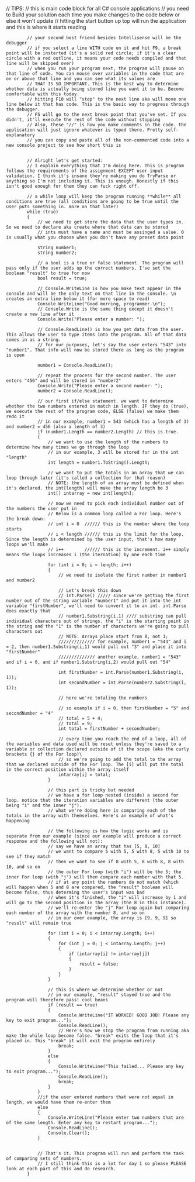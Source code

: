 // TIPS:
            // this is main code block for all C# console applications
            // you need to Build your solution each time you make changes to the code below or else it won't update
            // hitting the start button up top will run the application and this is where it starts reading
            
            // your second best friend besides Intellisense will be the debugger
            // if you select a line WITH code on it and hit F9, a break point will be insterted (it's a solid red circle; if it's a clear circle with a red outline, it means your code needs compiled and that line will be skipped over)
            // when you run your program next, the program will pause on that line of code. You can mouse over variables in the code that are on or above that line and you can see what its values are
            // THAT IS SO IMPORTANT. This is the best way to determine whether data is actually being stored like you want it to be. Become comfortable with this today.
            // hitting F10 will "step" to the next line aka will move one line below it that has code. This is the basic way to progress through the debugger. 
            // F5 will go to the next break point that you've set. If you didn't, it'll execute the rest of the code without stopping
            // Also, these "//" is how you make comments in the code. the application will just ignore whatever is typed there. Pretty self-explanatory
            // you can copy and paste all of the non-commented code into a new console project to see how short this is


            // Alright let's get started:
            // I explain everything that I'm doing here. This is program follows the requirements of the assignment EXCEPT user input validation. I think it's insane they're making you do TryParse or anything so I'm not including it. This is enough. Honestly if this isn't good enough for them they can fuck right off.

            // a while loop will keep the program running **while** all conditions are true (all conditions are going to be true until the user puts something in. more on that later)
            while (true)
            {
                // we need to get store the data that the user types in. So we need to declare aka create where that data can be stored
                // ints must have a name and must be assinged a value. 0 is usually what you choose when you don't have any preset data point

                string number1;
                string number2;
                
                // a bool is a true or false statement. The program will pass only if the user adds up the correct numbers. I've set the boolean "result" to true for now
                bool result = true;

                // Console.WriteLine is how you make text appear in the console and will be the only text on that line in the console. \n creates an extra line below it (for more space to read)
                Console.WriteLine("Good morning, programmer.\n");
                // Console.Write is the same thing except it doesn't create a new line after it
                Console.Write("Please enter a number: ");

                // Console.ReadLine() is how you get data from the user. This allows the user to type items into the program. All of that data comes in as a string.
                // for our purposes, let's say the user enters "543" into "number1". That info will now be stored there as long as the program is open

                number1 = Console.ReadLine();

                // repeat the process for the second number. The user enters "456" and will be stored in "number2"
                Console.Write("Please enter a second number: ");
                number2 = Console.ReadLine();

                // our first if/else statement. we want to determine whether the two numbers entered in match in length. IF they do (true), we execute the rest of the program code, ELSE (false) we make them redo it
                // in our example, number1 = 543 (which has a length of 3) and number2 = 456 (also a length of 3)
                if (number1.Length == number2.Length) // this is true.
                {
                    // we want to use the length of the numbers to determine how many times we go through the loop
                    // in our example, 3 will be stored for in the int "length"
                    int length = number1.ToString().Length;

                    // we want to put the totals in an array that we can loop through later (it's called a collection for that reason)
                    // NOTE: the length of an array must be defined when it's declared. the int[length] will make the array length be 3
                    int[] intarray = new int[length];

                    // now we need to pick each individual number out of the numbers the user put in
                    // Below is a common loop called a For loop. Here's the break down:
                    // int i = 0  ////// this is the number where the loop starts
                    // i < length ////// this is the limit for the loop. Since the length is determined by the user input, that's how many loops we'll make
                    // i++        ////// this is the increment. i++ simply means the loops increases i (the iternation) by one each time

                    for (int i = 0; i < length; i++)
                    {
                        // we need to isolate the first number in number1 and number2

                        // Let's break this down
                        // int.Parse() ///// since we're getting the first number out of the string variable "number1" and put it into the int variable "firstNumber", we'll need to convert it to an int. int.Parse does exactly that 
                        // number1.Substring(i,1) //// substring can pull individual characters out of strings. the "i" is the starting point in the string and the "1" is the number of characters we're going to pull characters out
                        // NOTE: Arrays place start from 0, not 1;
                        ////////////// for example, number1 = "543" and i = 2, then number1.Substring(i,1) would pull out "3" and place it into "firstNumber"
                        ////////////// another example, number1 = "543" and if i = 0, and if number1.Substring(i,2) would pull out "54"

                        int firstNumber = int.Parse(number1.Substring(i, 1));
                        int secondNumber = int.Parse(number2.Substring(i, 1));

                        // here we're totaling the numbers
                        
                        // so example if i = 0, then firstNumber = "5" and secondNumber = "4"
                        // total = 5 + 4;
                        // total = 9;
                        int total = firstNumber + secondNumber;

                        // every time you reach the end of a loop, all of the variables and data used will be reset unless they're saved to a variable or collection declared outside of it the scope (aka the curly brackets {} of the For loop)\
                        // so we're going to add the total to the array that we declared outside of the For loop. The [i] will put the total in the correct position within the array itself
                        intarray[i] = total;
                    }

                    // this part is tricky but needed
                    // we have a for loop nested (inside) a second for loop. notice that the iteration variables are different (the outer being "i" and the inner "j"). 
                    // what we're doing here is comparing each of the totals in the array with themselves. Here's an example of what's happening

                    // the following is how the logic works and is separate from our example (since our example will produce a correct response and the following will not):
                    // say we have an array that has [5, 8, 10]
                    // we want to compare 5 with 5, 5 with 8, 5 with 10 to see if they match
                    // then we want to see if 8 with 5, 8 with 8, 8 with 10, and so on
                    // the outer For loop (with "i") will be the 5; the inner For loop (with "j") will then compare each number with that 5.
                    // if at any point the numbers do not match (which will happen when 5 and 8 are compared, the "result" boolean will become false, thus determing the user's input was bad
                    // when it's finished, the "i" will increase by 1 and will go to the second position in the array (the 8 in this instance).
                    // we'll re-enter the "j" For loop again but comparing each number of the array with the number 8, and so on
                    // in our over example, the array is [9, 9, 9] so "result" will remain true

                    for (int i = 0; i < intarray.Length; i++)
                    {
                        for (int j = 0; j < intarray.Length; j++)
                        {
                            if (intarray[i] != intarray[j])
                            {
                                result = false;
                            }
                        }
                    }

                    // this is where we determine whether or not
                    // in our example, "result" stayed true and the program will therefore pass! cool beans
                    if (result == true)
                    {
                        Console.WriteLine("IT WORKED! GOOD JOB! Please any key to exit program...");
                        Console.ReadLine();
                        // Here's how we stop the program from running aka make the while loop become false. "break" exits the loop that it's placed in. This "break" it will exit the program entirely
                        break;
                    }
                    else
                    {
                        Console.WriteLine("This failed... Please any key to exit program...");
                        Console.ReadLine();
                        break;
                    }
                }
                //if the user entered numbers that were not equal in length, we would have them re-enter them
                else
                {
                    Console.WriteLine("Please enter two numbers that are of the same length. Enter any key to restart program...");
                    Console.ReadLine();
                    Console.Clear();
                }


                // That's it. This program will run and perform the task of comparing sets of numbers. 
                // I still think this is a lot for day 1 so please PLEASE look at each part of this and do research. 
            }